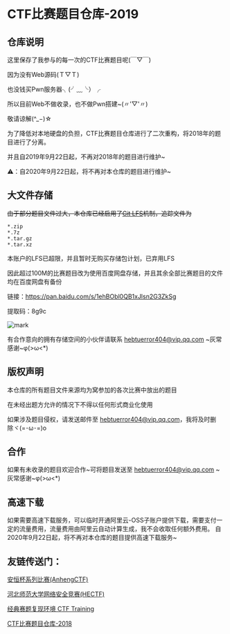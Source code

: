 # CTF比赛题目仓库-2019
## 仓库说明

这里保存了我参与的每一次的CTF比赛题目呢(￣▽￣)  

因为没有Web源码(Ｔ▽Ｔ)  

也没钱买Pwn服务器╮(╯﹏╰）╭  

所以目前Web不做收录，也不做Pwn搭建~(〃'▽'〃)  

敬请谅解(^_−)☆  

为了降低对本地硬盘的负担，CTF比赛题目仓库进行了二次重构，将2018年的题目进行了分离。

并且自2019年9月22日起，不再对2018年的题目进行维护~

⚠️：自2020年9月22日起，将不再对本仓库的题目进行维护~

## 大文件存储

~~由于部分题目文件过大，本仓库已经启用了[Git LFS](https://git-lfs.github.com/)机制，追踪文件为~~

```
*.zip
*.7z
*.tar.gz
*.tar.xz
```

本账户的LFS已超限，并且暂时无购买存储包计划，已弃用LFS

因此超过100M的比赛题目改为使用百度网盘存储，并且其余全部比赛题目的文件均在百度网盘有备份

链接：https://pan.baidu.com/s/1ehBObl0QB1xJlsn2G3ZkSg 

提取码：8g9c

![mark](http://img.lhyerror404.cn/error404/20190603/9608Ip3P5WCQ.png)

有合作意向的拥有存储空间的小伙伴请联系 hebtuerror404@vip.qq.com \~灰常感谢\~φ(>ω<*)  

## 版权声明

本仓库的所有题目文件来源均为窝参加的各次比赛中放出的题目

在未经出题方允许的情况下不得以任何形式商业化使用

如果涉及题目侵权，请发送邮件至 hebtuerror404@vip.qq.com，我将及时删除ヾ(=･ω･=)o  

## 合作

如果有未收录的题目欢迎合作~可将题目发送至 hebtuerror404@vip.qq.com \~灰常感谢\~φ(>ω<*)  

## 高速下载

如果需要高速下载服务，可以临时开通阿里云-OSS子账户提供下载，需要支付一定的流量费用，流量费用由阿里云自动计算生成，我不会收取任何额外费用。
自2020年9月22日起，将不再对本仓库的题目提供高速下载服务~

## 友链传送门：  

[安恒杯系列比赛(AnhengCTF)](https://github.com/hebtuerror404/Anheng_cup_month)  

[河北师范大学网络安全竞赛(HECTF)](https://github.com/HECTF) 

[经典赛题复现环境 CTF Training](https://github.com/CTFTraining/CTFTraining)

[CTF比赛题目仓库-2018](https://github.com/hebtuerror404/CTF_competition_warehouse_2018)


